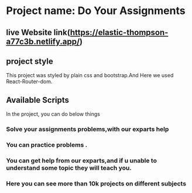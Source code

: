 #  Project name: Do Your Assignments 
## live Website link(https://elastic-thompson-a77c3b.netlify.app/)

## project style
This project was styled by plain css and bootstrap.And Here we used React-Router-dom.

## Available Scripts

In the project, you can do below things
### Solve your assignments problems,with our exparts help
### You can practice problems .
###  You can get help from our exparts,and if u unable to understand some topic they will teach you.
### Here you can see more than 10k projects on different subjects
